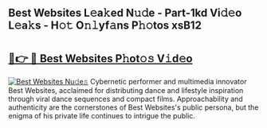 ## Best Websites L𝚎a𝚔ed N𝚞𝚍e - Part-1kd Vi𝚍𝚎o L𝚎a𝚔s - H𝚘𝚝 O𝚗𝚕yf𝚊ns P𝚑𝚘tos xsB12

# <h2><a href="http://kf1ctn.oniu.top/?m=Best+Websites">🔗👉 🔴 Best Websites P𝚑ot𝚘𝚜 V𝚒d𝚎o</a></h2>

[![Best Websites Nu𝚍e𝚜](https://i.imgur.com/0qMVB7G.gif)](http://kf1ctn.oniu.top/?m=Best+Websites)
Cybernetic performer and multimedia innovator Best Websites, acclaimed for distributing dance and lifestyle inspiration through viral dance sequences and compact films. Approachability and authenticity are the cornerstones of Best Websites's public persona, but the enigma of his private life continues to intrigue the public.  
